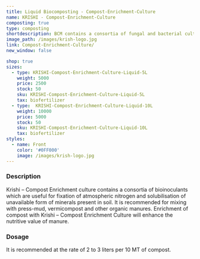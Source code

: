 ```yaml
---
title: Liquid Biocomposting - Compost-Enrichment-Culture
name: KRISHI - Compost-Enrichment-Culture
composting: true
type: composting
shortdescription: BCM contains a consortia of fungal and bacterial cultures
image_path: /images/krish-logo.jpg
link: Compost-Enrichment-Culture/
new_window: false

shop: true
sizes:
  - type: KRISHI-Compost-Enrichment-Culture-Liquid-5L
    weight: 5000
    price: 2500
    stock: 50
    sku: KRISHI-Compost-Enrichment-Culture-Liquid-5L
    tax: biofertilizer
  - type:  KRISHI-Compost-Enrichment-Culture-Liquid-10L
    weight: 10000
    price: 5000
    stock: 50
    sku: KRISHI-Compost-Enrichment-Culture-Liquid-10L
    tax: biofertilizer
styles:
  - name: Front
    color: '#0FF000'
    image: /images/krish-logo.jpg
---
```

### Description
Krishi – Compost Enrichment culture contains a consortia of bioinoculants which are
useful for fixation of atmospheric nitrogen and solubilisation of unavailable form of minerals
present in soil. It is recommended for mixing with press-mud, vermicompost and other organic
manures. Enrichment of compost with Krishi – Compost Enrichment Culture will enhance the
nutritive value of manure.

### Dosage
It is recommended at the rate of 2 to 3 liters per 10 MT of compost.
